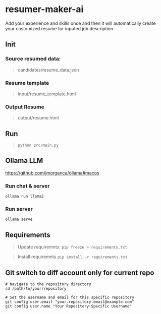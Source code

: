 # resumer-maker-ai
Add your experience and skills once and then it will automatically create your customized resume for inputed job description.

## Init
### Source resumed data:
> candidates/resume_data.json
### Resume template
> input/resume_template.html
### Output Resume
> output/resume.html

## Run 
> `python src/main.py `


## Ollama LLM

https://github.com/jmorganca/ollama#macos
### Run chat & server
`ollama run llama2`

### Run server 
`ollama serve`


## Requirements

> Update requiremnts: `pip freeze > requirements.txt`

> Install requiremnts `pip install -r requirements.txt`


## Git switch to diff account only for current repo
```
# Navigate to the repository directory
cd /path/to/your/repository

# Set the username and email for this specific repository
git config user.email "your.repository.email@example.com"
git config user.name "Your Repository-Specific Username"

```